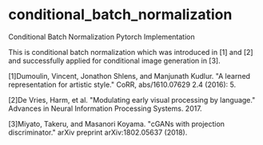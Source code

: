 # conditional_batch_normalization
Conditional Batch Normalization Pytorch Implementation

This is conditional batch normalization which was introduced in [1] and [2] and successfully applied for conditional image generation in [3]. 

[1]Dumoulin, Vincent, Jonathon Shlens, and Manjunath Kudlur. "A learned representation for artistic style." CoRR, abs/1610.07629 2.4 (2016): 5.

[2]De Vries, Harm, et al. "Modulating early visual processing by language." Advances in Neural Information Processing Systems. 2017.

[3]Miyato, Takeru, and Masanori Koyama. "cGANs with projection discriminator." arXiv preprint arXiv:1802.05637 (2018).
